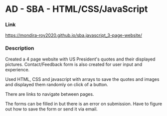 # AD - SBA - HTML/CSS/JavaScript

### Link
https://mondira-roy2020.github.io/sba.javascript_3-page-website/

### Description
Created a 4 page website with US President's quotes and their displayed pictures. Contact/Feedback form is also created for user input and experience.

Used HTML, CSS and javascript with arrays to save the quotes and images and displayed them randomly on click of a button.

There are links to navigate between pages.

The forms can be filled in but there is an error on submission. Have to figure out how to save the form or send it via email.
